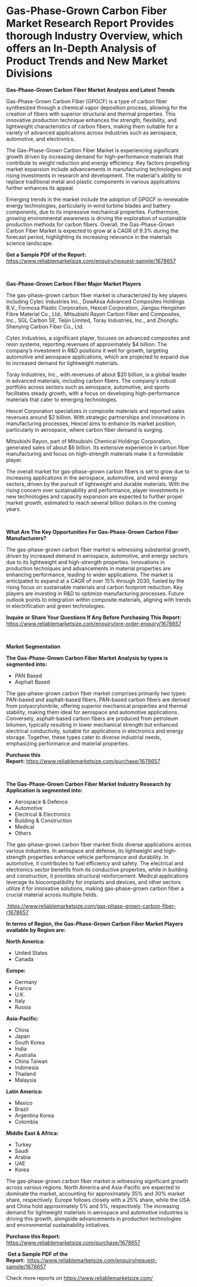 <p><h1>Gas-Phase-Grown Carbon Fiber Market Research Report Provides thorough Industry Overview, which offers an In-Depth Analysis of Product Trends and New Market Divisions</h1></p><p><strong>Gas-Phase-Grown Carbon Fiber Market Analysis and Latest Trends</strong></p>
<p><p>Gas-Phase-Grown Carbon Fiber (GPGCF) is a type of carbon fiber synthesized through a chemical vapor deposition process, allowing for the creation of fibers with superior structural and thermal properties. This innovative production technique enhances the strength, flexibility, and lightweight characteristics of carbon fibers, making them suitable for a variety of advanced applications across industries such as aerospace, automotive, and electronics.</p><p>The Gas-Phase-Grown Carbon Fiber Market is experiencing significant growth driven by increasing demand for high-performance materials that contribute to weight reduction and energy efficiency. Key factors propelling market expansion include advancements in manufacturing technologies and rising investments in research and development. The material's ability to replace traditional metal and plastic components in various applications further enhances its appeal.</p><p>Emerging trends in the market include the adoption of GPGCF in renewable energy technologies, particularly in wind turbine blades and battery components, due to its impressive mechanical properties. Furthermore, growing environmental awareness is driving the exploration of sustainable production methods for carbon fibers. Overall, the Gas-Phase-Grown Carbon Fiber Market is expected to grow at a CAGR of 9.3% during the forecast period, highlighting its increasing relevance in the materials science landscape.</p></p>
<p><strong>Get a Sample PDF of the Report:&nbsp;</strong> <a href="https://www.reliablemarketsize.com/enquiry/request-sample/1678657?utm_campaign=3120&utm_medium=2&utm_source=Github&utm_content=ia&utm_term=24032025&utm_id=gas-phase-grown-carbon-fiber">https://www.reliablemarketsize.com/enquiry/request-sample/1678657</a></p>
<p>&nbsp;</p>
<p><strong>Gas-Phase-Grown Carbon Fiber Major Market Players</strong></p>
<p><p>The gas-phase-grown carbon fiber market is characterized by key players including Cytec Industries Inc., DowAksa Advanced Composites Holdings B.V., Formosa Plastic Corporation, Hexcel Corporation, Jiangsu Hengshen Fibre Material Co., Ltd., Mitsubishi Rayon Carbon Fiber and Composites, Inc., SGL Carbon SE, Teijin Limited, Toray Industries, Inc., and Zhongfu Shenying Carbon Fiber Co., Ltd. </p><p>Cytec Industries, a significant player, focuses on advanced composites and resin systems, reporting revenues of approximately $4 billion. The company’s investment in R&D positions it well for growth, targeting automotive and aerospace applications, which are projected to expand due to increased demand for lightweight materials.</p><p>Toray Industries, Inc., with revenues of about $20 billion, is a global leader in advanced materials, including carbon fibers. The company's robust portfolio across sectors such as aerospace, automotive, and sports facilitates steady growth, with a focus on developing high-performance materials that cater to emerging technologies.</p><p>Hexcel Corporation specializes in composite materials and reported sales revenues around $2 billion. With strategic partnerships and innovations in manufacturing processes, Hexcel aims to enhance its market position, particularly in aerospace, where carbon fiber demand is surging.</p><p>Mitsubishi Rayon, part of Mitsubishi Chemical Holdings Corporation, generated sales of about $6 billion. Its extensive experience in carbon fiber manufacturing and focus on high-strength materials make it a formidable player.</p><p>The overall market for gas-phase-grown carbon fibers is set to grow due to increasing applications in the aerospace, automotive, and wind energy sectors, driven by the pursuit of lightweight and durable materials. With the rising concern over sustainability and performance, player investments in new technologies and capacity expansion are expected to further propel market growth, estimated to reach several billion dollars in the coming years.</p></p>
<p>&nbsp;</p>
<p><strong>What Are The Key Opportunities For Gas-Phase-Grown Carbon Fiber Manufacturers?</strong></p>
<p><p>The gas-phase-grown carbon fiber market is witnessing substantial growth, driven by increased demand in aerospace, automotive, and energy sectors due to its lightweight and high-strength properties. Innovations in production techniques and advancements in material properties are enhancing performance, leading to wider applications. The market is anticipated to expand at a CAGR of over 15% through 2030, fueled by the rising focus on sustainable materials and carbon footprint reduction. Key players are investing in R&D to optimize manufacturing processes. Future outlook points to integration within composite materials, aligning with trends in electrification and green technologies.</p></p>
<p><strong>Inquire or Share Your Questions If Any Before Purchasing This Report:</strong> <a href="https://www.reliablemarketsize.com/enquiry/pre-order-enquiry/1678657?utm_campaign=3120&utm_medium=2&utm_source=Github&utm_content=ia&utm_term=24032025&utm_id=gas-phase-grown-carbon-fiber">https://www.reliablemarketsize.com/enquiry/pre-order-enquiry/1678657</a></p>
<p>&nbsp;</p>
<p><strong>Market Segmentation</strong></p>
<p><strong>The Gas-Phase-Grown Carbon Fiber Market Analysis by types is segmented into:</strong></p>
<p><ul><li>PAN Based</li><li>Asphalt Based</li></ul></p>
<p><p>The gas-phase-grown carbon fiber market comprises primarily two types: PAN-based and asphalt-based fibers. PAN-based carbon fibers are derived from polyacrylonitrile, offering superior mechanical properties and thermal stability, making them ideal for aerospace and automotive applications. Conversely, asphalt-based carbon fibers are produced from petroleum bitumen, typically resulting in lower mechanical strength but enhanced electrical conductivity, suitable for applications in electronics and energy storage. Together, these types cater to diverse industrial needs, emphasizing performance and material properties.</p></p>
<p><strong>Purchase this Report:&nbsp;</strong><a href="https://www.reliablemarketsize.com/purchase/1678657?utm_campaign=3120&utm_medium=2&utm_source=Github&utm_content=ia&utm_term=24032025&utm_id=gas-phase-grown-carbon-fiber">https://www.reliablemarketsize.com/purchase/1678657</a></p>
<p>&nbsp;</p>
<p><strong>The Gas-Phase-Grown Carbon Fiber Market Industry Research by Application is segmented into:</strong></p>
<p><ul><li>Aerospace & Defence</li><li>Automotive</li><li>Electrical & Electronics</li><li>Building & Construction</li><li>Medical</li><li>Others</li></ul></p>
<p><p>The gas-phase-grown carbon fiber market finds diverse applications across various industries. In aerospace and defense, its lightweight and high-strength properties enhance vehicle performance and durability. In automotive, it contributes to fuel efficiency and safety. The electrical and electronics sector benefits from its conductive properties, while in building and construction, it provides structural reinforcement. Medical applications leverage its biocompatibility for implants and devices, and other sectors utilize it for innovative solutions, making gas-phase-grown carbon fiber a crucial material across multiple fields.</p></p>
<p><a href="https://www.reliablemarketsize.com/gas-phase-grown-carbon-fiber-r1678657?utm_campaign=3120&utm_medium=2&utm_source=Github&utm_content=ia&utm_term=24032025&utm_id=gas-phase-grown-carbon-fiber">&nbsp;https://www.reliablemarketsize.com/gas-phase-grown-carbon-fiber-r1678657</a></p>
<p><strong>In terms of Region, the Gas-Phase-Grown Carbon Fiber Market Players available by Region are:</strong></p>
<p>
    <p> <strong> North America: </strong>
        <ul>
            <li>United States</li>
            <li>Canada</li>
        </ul>
        </p> 
    <p> <strong> Europe: </strong>
        <ul>
            <li>Germany</li>
            <li>France</li>
            <li>U.K.</li>
            <li>Italy</li>
            <li>Russia</li>
        </ul>
        </p> 
    <p> <strong> Asia-Pacific: </strong>
        <ul>
            <li>China</li>
            <li>Japan</li>
            <li>South Korea</li>
            <li>India</li>
            <li>Australia</li>
            <li>China Taiwan</li>
            <li>Indonesia</li>
            <li>Thailand</li>
            <li>Malaysia</li>
        </ul>
        </p> 
    <p> <strong> Latin America: </strong>
        <ul>
            <li>Mexico</li>
            <li>Brazil</li>
            <li>Argentina Korea</li>
            <li>Colombia</li>
        </ul>
        </p> 
    <p> <strong> Middle East & Africa: </strong>
        <ul>
            <li>Turkey</li>
            <li>Saudi</li>
            <li>Arabia</li>
            <li>UAE</li>
            <li>Korea</li>
        </ul>
    </p>
    </p>
<p><p>The gas-phase-grown carbon fiber market is witnessing significant growth across various regions. North America and Asia-Pacific are expected to dominate the market, accounting for approximately 35% and 30% market share, respectively. Europe follows closely with a 25% share, while the USA and China hold approximately 5% and 5%, respectively. The increasing demand for lightweight materials in aerospace and automotive industries is driving this growth, alongside advancements in production technologies and environmental sustainability initiatives.</p></p>
<p><strong>Purchase this Report: </strong><a href="https://www.reliablemarketsize.com/purchase/1678657?utm_campaign=3120&utm_medium=2&utm_source=Github&utm_content=ia&utm_term=24032025&utm_id=gas-phase-grown-carbon-fiber">https://www.reliablemarketsize.com/purchase/1678657</a></p>
<p>&nbsp;<strong>Get a Sample PDF of the Report:&nbsp;&nbsp;</strong><a href="https://www.reliablemarketsize.com/enquiry/request-sample/1678657?utm_campaign=3120&utm_medium=2&utm_source=Github&utm_content=ia&utm_term=24032025&utm_id=gas-phase-grown-carbon-fiber">https://www.reliablemarketsize.com/enquiry/request-sample/1678657</a></p>
<p><strong></strong></p>
<p>Check more reports on <a href="https://www.reliablemarketsize.com/?utm_campaign=3120&utm_medium=2&utm_source=Github&utm_content=ia&utm_term=24032025&utm_id=gas-phase-grown-carbon-fiber">https://www.reliablemarketsize.com/</a></p>